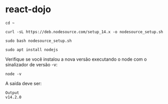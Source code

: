 # react-dojo

    cd ~
    
    curl -sL https://deb.nodesource.com/setup_14.x -o nodesource_setup.sh
    
    sudo bash nodesource_setup.sh
    
    sudo apt install nodejs
    
    
Verifique se você instalou a nova versão executando o node com o sinalizador de versão -v:
    
    node -v
    
A saída deve ser:     
    
    Output
    v14.2.0
    
